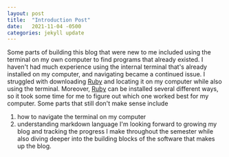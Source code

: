 ```yaml
---
layout: post
title:  "Introduction Post"
date:   2021-11-04 -0500
categories: jekyll update
---
```


Some parts of building this blog that were new to me included using the terminal on my own computer to find programs that already existed. I haven't had much experience using the internal terminal that's already installed on my computer, and navigating became a continued issue.
I struggled with downloading [Ruby](https://rvm.io) and locating it on my computer while also using the terminal. Moreover, [Ruby](https://www.ruby-lang.org/en/documentation/installation/) can be installed several different ways, so it took some time for me to figure out which one worked best for my computer. Some parts that still don't make sense include
1. how to navigate the terminal on my computer
2. understanding markdown language
I'm looking forward to growing my blog and tracking the progress I make throughout the semester while also diving deeper into the building blocks of the software that makes up the blog.
